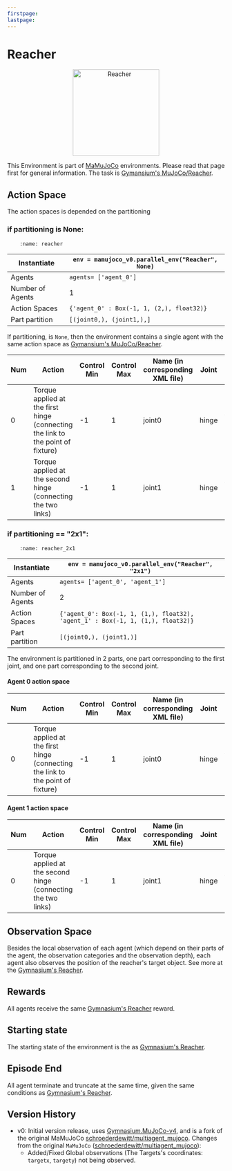 ```yaml
---
firstpage:
lastpage:
---
```



# Reacher
<html>
	<p align="center">
		<img src="https://gymnasium.farama.org/_images/reacher.gif" alt="Reacher" width="200"/>
	</p>
</html> 

This Environment is part of [MaMuJoCo](https://robotics.farama.org/envs/MaMuJoCo/) environments. Please read that page first for general information.
The task is [Gymansium's MuJoCo/Reacher](https://gymnasium.farama.org/environments/mujoco/reacher/).



## Action Space
The action spaces is depended on the partitioning

### if partitioning is None:
```{figure} figures/reacher.png
    :name: reacher
```

| Instantiate		| `env = mamujoco_v0.parallel_env("Reacher", None)`	|
|-----------------------|------------------------------------------------------|
| Agents		| `agents= ['agent_0']`					|
| Number of Agents	| 1							|
| Action Spaces		| `{'agent_0' : Box(-1, 1, (2,), float32)}`			|
| Part partition	| `[(joint0,), (joint1,),]`	|

If partitioning, is `None`, then the environment contains a single agent with the same action space as [Gymansium's MuJoCo/Reacher](https://gymnasium.farama.org/environments/mujoco/reacher/#action-space).

| Num | Action                                                                          | Control Min | Control Max | Name (in corresponding XML file) | Joint | Unit |
|-----|---------------------------------------------------------------------------------|-------------|-------------|--------------------------|-------|------|
| 0   | Torque applied at the first hinge (connecting the link to the point of fixture) | -1 | 1 | joint0  | hinge | torque (N m) |
| 1   |  Torque applied at the second hinge (connecting the two links)                  | -1 | 1 | joint1  | hinge | torque (N m) |



### if partitioning == "2x1":
```{figure} figures/reacher_2x1.png
    :name: reacher_2x1
```

| Instantiate		| `env = mamujoco_v0.parallel_env("Reacher", "2x1")`|
|-----------------------|------------------------------------------------------|
| Agents		| `agents= ['agent_0', 'agent_1']`			|
| Number of Agents	| 2							|
| Action Spaces		| `{'agent_0': Box(-1, 1, (1,), float32), 'agent_1' : Box(-1, 1, (1,), float32)}`			|
| Part partition	| `[(joint0,), (joint1,)]`|

The environment is partitioned in 2 parts, one part corresponding to the first joint, and one part corresponding to the second joint.
#### Agent 0 action space
| Num | Action                                                                          | Control Min | Control Max | Name (in corresponding XML file) | Joint | Unit |
|-----|---------------------------------------------------------------------------------|-------------|-------------|--------------------------|-------|------|
| 0   | Torque applied at the first hinge (connecting the link to the point of fixture) | -1 | 1 | joint0  | hinge | torque (N m) |

#### Agent 1 action space
| Num | Action                                                                          | Control Min | Control Max | Name (in corresponding XML file) | Joint | Unit |
|-----|---------------------------------------------------------------------------------|-------------|-------------|--------------------------|-------|------|
| 0   |  Torque applied at the second hinge (connecting the two links)                  | -1 | 1 | joint1  | hinge | torque (N m) |


## Observation Space
Besides the local observation of each agent (which depend on their parts of the agent, the observation categories and the observation depth), each agent also observes the position of the reacher's target object.
See more at the [Gymnasium's Reacher](https://gymnasium.farama.org/environments/mujoco/reacher/#observation-space).



## Rewards
All agents receive the same [Gymnasium's Reacher](https://gymnasium.farama.org/environments/mujoco/reacher/#observation-space) reward.



## Starting state
The starting state of the environment is the as [Gymnasium's Reacher](https://gymnasium.farama.org/environments/mujoco/reacher/#starting-state).



## Episode End
All agent terminate and truncate at the same time, given the same conditions as [Gymnasium's Reacher](https://gymnasium.farama.org/environments/mujoco/reacher/#episode-end).


## Version History
- v0: Initial version release, uses [Gymnasium.MuJoCo-v4](https://gymnasium.farama.org/environments/mujoco/), and is a fork of the original MaMuJoCo [schroederdewitt/multiagent_mujoco](https://github.com/schroederdewitt/multiagent_mujoco).
Changes from the original `MaMuJoCo` ([schroederdewitt/multiagent_mujoco](https://github.com/schroederdewitt/multiagent_mujoco)):
	- Added/Fixed Global observations (The Targets's coordinates: `targetx`, `targety`) not being observed.

